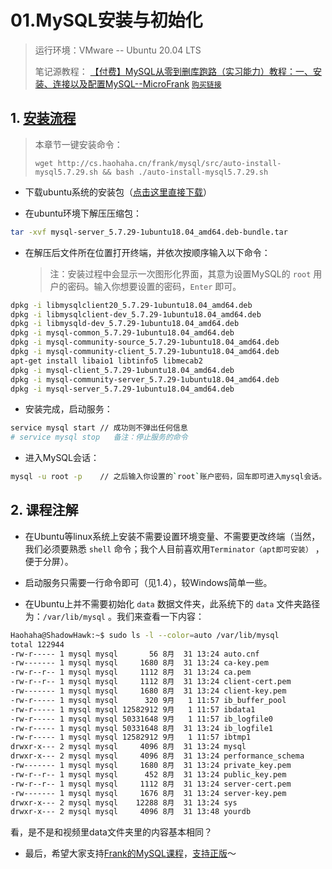 # 01.MySQL安装与初始化

> 运行环境：VMware -- Ubuntu 20.04 LTS
>
> 笔记源教程： [【付费】MySQL从零到删库跑路（实习能力）教程：一、安装、连接以及配置MySQL--MicroFrank](https://www.yuque.com/books/share/ddbdba56-dc9f-4997-9e18-d9e69309d343/cnbmkg) [`购买链接`](https://item.taobao.com/item.htm?spm=a1z10.1-c.w4004-19115282022.7.4fe07608Ag58vY&id=617388485926)

## 1. [安装流程](https://blog.csdn.net/colours_starry_sky/article/details/125392755)

> 本章节一键安装命令： 
> ```
> wget http://cs.haohaha.cn/frank/mysql/src/auto-install-mysql5.7.29.sh && bash ./auto-install-mysql5.7.29.sh
> ```

-  下载ubuntu系统的安装包（[点击这里直接下载](https://cdn.mysql.com/archives/mysql-5.7/mysql-server_5.7.29-1ubuntu18.04_amd64.deb-bundle.tar)）

- 在ubuntu环境下解压压缩包：

```bash  
tar -xvf mysql-server_5.7.29-1ubuntu18.04_amd64.deb-bundle.tar
```

- 在解压后文件所在位置打开终端，并依次按顺序输入以下命令：

   > 注：安装过程中会显示一次图形化界面，其意为设置MySQL的 `root` 用户的密码。输入你想要设置的密码，`Enter` 即可。

```bash
dpkg -i libmysqlclient20_5.7.29-1ubuntu18.04_amd64.deb 
dpkg -i libmysqlclient-dev_5.7.29-1ubuntu18.04_amd64.deb
dpkg -i libmysqld-dev_5.7.29-1ubuntu18.04_amd64.deb
dpkg -i mysql-common_5.7.29-1ubuntu18.04_amd64.deb
dpkg -i mysql-community-source_5.7.29-1ubuntu18.04_amd64.deb
dpkg -i mysql-community-client_5.7.29-1ubuntu18.04_amd64.deb
apt-get install libaio1 libtinfo5 libmecab2
dpkg -i mysql-client_5.7.29-1ubuntu18.04_amd64.deb 
dpkg -i mysql-community-server_5.7.29-1ubuntu18.04_amd64.deb
dpkg -i mysql-server_5.7.29-1ubuntu18.04_amd64.deb
```
- 安装完成，启动服务：

```bash
service mysql start	// 成功则不弹出任何信息
# service mysql stop   备注：停止服务的命令
```
- 进入MySQL会话：

```bash
mysql -u root -p	// 之后输入你设置的`root`账户密码，回车即可进入mysql会话。
```


## 2. 课程注解

- 在Ubuntu等linux系统上安装不需要设置环境变量、不需要更改终端（当然，我们必须要熟悉 `shell` 命令；我个人目前喜欢用`Terminator（apt即可安装）` ，便于分屏）。

- 启动服务只需要一行命令即可（见1.4），较Windows简单一些。

- 在Ubuntu上并不需要初始化 `data` 数据文件夹，此系统下的 `data` 文件夹路径为：`/var/lib/mysql` 。我们来查看一下内容：

```bash
Haohaha@ShadowHawk:~$ sudo ls -l --color=auto /var/lib/mysql
total 122944
-rw-r----- 1 mysql mysql       56 8月  31 13:24 auto.cnf
-rw------- 1 mysql mysql     1680 8月  31 13:24 ca-key.pem
-rw-r--r-- 1 mysql mysql     1112 8月  31 13:24 ca.pem
-rw-r--r-- 1 mysql mysql     1112 8月  31 13:24 client-cert.pem
-rw------- 1 mysql mysql     1680 8月  31 13:24 client-key.pem
-rw-r----- 1 mysql mysql      320 9月   1 11:57 ib_buffer_pool
-rw-r----- 1 mysql mysql 12582912 9月   1 11:57 ibdata1
-rw-r----- 1 mysql mysql 50331648 9月   1 11:57 ib_logfile0
-rw-r----- 1 mysql mysql 50331648 8月  31 13:24 ib_logfile1
-rw-r----- 1 mysql mysql 12582912 9月   1 11:57 ibtmp1
drwxr-x--- 2 mysql mysql     4096 8月  31 13:24 mysql
drwxr-x--- 2 mysql mysql     4096 8月  31 13:24 performance_schema
-rw------- 1 mysql mysql     1680 8月  31 13:24 private_key.pem
-rw-r--r-- 1 mysql mysql      452 8月  31 13:24 public_key.pem
-rw-r--r-- 1 mysql mysql     1112 8月  31 13:24 server-cert.pem
-rw------- 1 mysql mysql     1676 8月  31 13:24 server-key.pem
drwxr-x--- 2 mysql mysql    12288 8月  31 13:24 sys
drwxr-x--- 2 mysql mysql     4096 8月  31 13:48 yourdb
```

   看，是不是和视频里data文件夹里的内容基本相同？

- 最后，希望大家支持[Frank的MySQL课程](https://www.yuque.com/books/share/ddbdba56-dc9f-4997-9e18-d9e69309d343/cnbmkg)，[支持正版](https://item.taobao.com/item.htm?spm=a1z10.1-c.w4004-19115282022.7.4fe07608Ag58vY&id=617388485926)～

